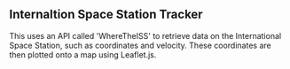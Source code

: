 ## Internaltion Space Station Tracker

This uses an API called 'WhereTheISS' to retrieve data on the International Space Station, such as coordinates and velocity. These coordinates are then plotted onto a map using Leaflet.js.